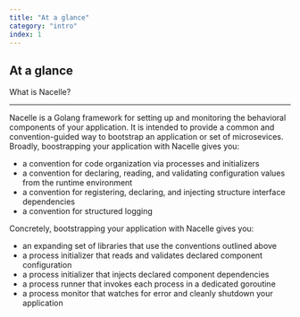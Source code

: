 ```yaml
---
title: "At a glance"
category: "intro"
index: 1
---
```


## At a glance

What is Nacelle?

---

Nacelle is a Golang framework for setting up and monitoring the behavioral components of your application. It is intended to provide a common and convention-guided way to bootstrap an application or set of microsevices. Broadly, boostrapping your application with Nacelle gives you:

- a convention for code organization via processes and initializers
- a convention for declaring, reading, and validating configuration values from the runtime environment
- a convention for registering, declaring, and injecting structure interface dependencies
- a convention for structured logging

Concretely, bootstrapping your application with Nacelle gives you:

- an expanding set of libraries that use the conventions outlined above
- a process initializer that reads and validates declared component configuration
- a process initializer that injects declared component dependencies
- a process runner that invokes each process in a dedicated goroutine
- a process monitor that watches for error and cleanly shutdown your application
